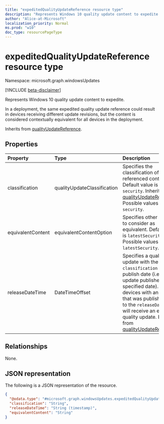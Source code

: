 ```yaml
---
title: "expeditedQualityUpdateReference resource type"
description: "Represents Windows 10 quality update content to expedite."
author: "Alice-at-Microsoft"
localization_priority: Normal
ms.prod: "w10"
doc_type: resourcePageType
---
```


# expeditedQualityUpdateReference resource type

Namespace: microsoft.graph.windowsUpdates

[!INCLUDE [beta-disclaimer](../../includes/beta-disclaimer.md)]

Represents Windows 10 quality update content to expedite.

In a deployment, the same expedited quality update reference could result in devices receiving different update revisions, but the content is considered contextually equivalent for all devices in the deployment.


Inherits from [qualityUpdateReference](../resources/windowsupdates-qualityupdatereference.md).

## Properties
|Property|Type|Description|
|:---|:---|:---|
|classification|qualityUpdateClassification|Specifies the classification of the referenced content. Default value is `security`. Inherited from [qualityUpdateReference](../resources/windowsupdates-qualityupdatereference.md). Possible values are: `security`.|
|equivalentContent|equivalentContentOption|Specifies other content to consider as equivalent. Default value is `latestSecurity`. Possible values are: `latestSecurity`.|
|releaseDateTime|DateTimeOffset|Specifies a quality update with the given `classification` by its publish date (i.e. the last update published on the specified date). Any devices with an update that was published prior to the `releaseDateTime` will receive an expedited quality update. Inherited from [qualityUpdateReference](../resources/windowsupdates-qualityupdatereference.md)|

## Relationships
None.

## JSON representation
The following is a JSON representation of the resource.
<!-- {
  "blockType": "resource",
  "@odata.type": "microsoft.graph.windowsUpdates.expeditedQualityUpdateReference"
}
-->
``` json
{
  "@odata.type": "#microsoft.graph.windowsUpdates.expeditedQualityUpdateReference",
  "classification": "String",
  "releaseDateTime": "String (timestamp)",
  "equivalentContent": "String"
}
```


